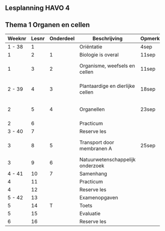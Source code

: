 ## Lesplanning HAVO 4

## Thema 1 Organen en cellen

| Weeknr | Lesnr | Onderdeel | Beschrijving                 | Opmerking | Datum|
|--------|-------|-----------|------------------------------|-----------|---|
| 1 - 38 | 1     |           | Oriëntatie                   | 4sep | 2,3,4     
| 1      | 2     | 1         | Biologie is overal           | 11sep | 2,4,5 |
| 1      | 3     | 2         | Organisme, weefsels en cellen| 11sep | 15, 16a,817, 21 |
| 2 - 39 | 4     | 3         | Plantaardige en dierlijke cellen | 18sep | 22, 23, 24, 25, 26, 29 |
| 2      | 5     | 4         | Organellen                   | 23sep | 34, 35, 37, 38, 40, 41|
| 2      | 6     |           | Practicum                    | |
| 3 - 40 | 7     |           | Reserve les                  |           |
| 3      | 8     | 5         | Transport door membranen A    | 25sep    | 43, 44, 45, 46 ,47 | 
| 3      | 9     | 6         | Natuurwetenschappelijk onderzoek |       |
| 4 - 41 | 10    | 7         | Samenhang                    |           |
| 4      | 11    |           | Practicum                    |           | Osmose |
| 4      | 12    |           | Reserve les                  |           |
| 5 - 42 | 13    |           | Examenopgaven                |           |
| 5      | 14    | T         | Toets                        |           |
| 5      | 15    |           | Evaluatie                    |           |
| 6      | 16    |           | Reserve les                  |           |

<!--
## Thema 2 Voortplanting en seksualiteit

| Weeknr | Lesnr | Onderdeel | Beschrijving              | Opmerking |
|--------|-------|-----------|---------------------------|-----------|
| 7      | 1     |           | Oriëntatie                |           |
| 7      | 2     | 1         | Ongeslachtelijke voortplanting |        |
| 7      | 3     | 2         | Geslachtelijke voortplanting |          |
| 8      | 4     | 3         | Hormonen                  |           |
| 8      | 4     | 4         | Zwanger                   |           |
| 8      | 5     |           | Practicum                 |           |
| 9      | 6     |           | Reserve les               |           |
| 9      | 7     | 5         | Seksualiteit              |           |
| 9      | 8     | 6         | Soa’s en geboorteregeling |           |
| 10     | 9     | 7         | Samenhang                 |           |
| 10     | 10    |           | Practicum                 |           |
| 10     | 11    |           | Reserve les               |           |
| 11     | 12    |           | Examenopgaven             |           |
| 11     | 13    | T         | Toets                     |           |
| 11     | 14    |           | Evaluatie                 |           |
| 12     | 15    |           | Reserve les               |           |

## Thema 3 Evolutie

| Weeknr | Lesnr | Onderdeel | Beschrijving                    | Opmerking |
|--------|-------|-----------|---------------------------------|-----------|
| 13     | 1     |           | Oriëntatie                      |           |
| 13     | 2     | 1         | Genotype en fenotype            |           |
| 13     | 3     | 2         | Genenparen                      |           |
| 14     | 4     | 3         | Monohybride kruisingen          |           |
| 14     | 4     | 4         | Geslachtshormonen               |           |
| 14     | 5     |           | Practicum                       |           |
| 15     | 6     |           | Reserve les                     |           |
| 15     | 7     | 5         | Speciale manieren van overerven |           |
| 15     | 8     | 6         | Opvoeding of aanleg             |           |
| 16     | 9     | 7         |                                 |           |
| 16     | 10    |           | Samenhang                       |           |
| 16     | 11    |           | Practicum                       |           |
| 17     | 12    |           | Reserve les                     |           |
| 17     | 13    |           | Examenopgaven                   |           |
| 17     | 14    | T         | Toets                           |           |
| 18     | 15    |           | Evaluatie                       |           |
| 18     | 16    |           | Reserve les                     |           |

## Thema 4 Evolutie

| Weeknr | Lesnr | Onderdeel | Beschrijving                  | Opmerking |
|--------|-------|-----------|-------------------------------|-----------|
| 13     | 1     |           | Oriëntatie                    |           |
| 13     | 2     | 1         | Inleiding levende natuur      |           |
| 13     | 3     | 2         | Bacteriën, virussen, schimmels|           |
| 14     | 4     | 3         | De evolutietheorie            |           |
| 14     | 4     | 4         | Evolutie in populaties        |           |
| 14     | 5     |           | Practicum                     |           |
| 15     | 6     |           | Reserve les                   |           |
| 15     | 7     | 5         | Onderzoek naar evolutie       |           |
| 15     | 8     | 6         | Samenhang                     |           |
| 16     | 9     |           | Practicum                     |           |
| 16     | 10    |           | Reserve les                   |           |
| 16     | 11    |           | Examenopgaven                 |           |
| 17     | 12    | T         | Toets                         |           |
| 17     | 13    |           | Evaluatie                     |           |
| 17     | 14    |           | Reserve les                   |           |

## Thema 5 Regeling

| Weeknr | Lesnr | Onderdeel | Beschrijving                            | Opmerking |
|--------|-------|-----------|-----------------------------------------|-----------|
| 19     | 1     |           | Oriëntatie                              |           |
| 19     | 2     | 1         | Homeostase en regelkringen              |           |
| 19     | 3     | 2         | Het hormoonstelsel                      |           |
| 20     | 4     | 3         | Het zenuwstelsel                        |           |
| 20     | 5     | 4         | Reflexen en autonoom zenuwstelsel       |           |
| 20     | 6     |           | Practicum                               |           |
| 21     | 7     |           | Reserve les                             |           |
| 21     | 8     | 5         | Impulsgeleiding                         |           |
| 21     | 9     | 6         | Spieren en beweging                     |           |
| 22     | 10    | 7         | Samenhang                               |           |
| 22     | 11    |           | Practicum                               |           |
| 22     | 12    |           | Reserve les                             |           |
| 23     | 13    |           | Examenopgaven                           |           |
| 23     | 14    | T         | Toets                                   |           |
| 23     | 15    |           | Evaluatie                               |           |
| 24     | 16    |           | Reserve les                             |           |

## Thema 6 Waarneming en gedrag

| Weeknr | Lesnr | Onderdeel | Beschrijving                  | Opmerking |
|--------|-------|-----------|-------------------------------|-----------|
| 25     | 1     |           | Oriëntatie                    |           |
| 25     | 2     | 1         | Zintuigen                     |           |
| 25     | 3     | 2         | Het oog                       |           |
| 26     | 4     | 3         | Gedrag                        |           |
| 26     | 5     | 4         | Beïnvloeden van gedrag        |           |
| 26     | 6     |           | Practicum                     |           |
| 27     | 7     |           | Reserve les                   |           |
| 27     | 8     | 5         | Sociaal gedrag bij dieren     |           |
| 27     | 9     | 6         | Gedrag bij mensen             |           |
| 28     | 10    | 7         | Samenhang                     |           |
| 28     | 11    |           | Practicum                     |           |
| 28     | 12    |           | Reserve les                   |           |
| 29     | 13    |           | Examenopgaven                 |           |
| 29     | 14    | T         | Toets                         |           |
| 29     | 15    |           | Evaluatie                     |           |
| 30     | 16    |           | Reserve les                   |           |

## Thema 7 Ecologie en milieu

| Weeknr | Lesnr | Onderdeel | Beschrijving              | Opmerking |
|--------|-------|-----------|---------------------------|-----------|
| 30     | 1     |           | Oriëntatie                |           |
| 30     | 2     | 1         | Organismen                |           |
| 30     | 3     | 2         | Populaties                |           |
| 31     | 4     | 3         | Ecosystemen               |           |
| 31     | 4     | 4         | Veranderende ecosystemen  |           |
| 31     | 5     |           | Practicum                 |           |
| 32     | 6     |           | Reserve les               |           |
| 32     | 7     | 5         | Kringlopen                |           |
| 32     | 8     | 6         | Duurzaamheid, natuurbescherming |       |
| 33     | 9     | 7         | Voedselproductie          |           |
| 33     |       | 8         | Energie                   |           |
| 33     | 10    |           | Practicum                 |           |
| 34     | 11    |           | Reserve les               |           |
| 34     | 12    |           | Examenopgaven             |           |
| 34     | 13    | T         | Toets                     |           |
| 35     | 14    |           | Evaluatie                 |           |
| 35     | 15    |           | Reserve les               |           |

-->
